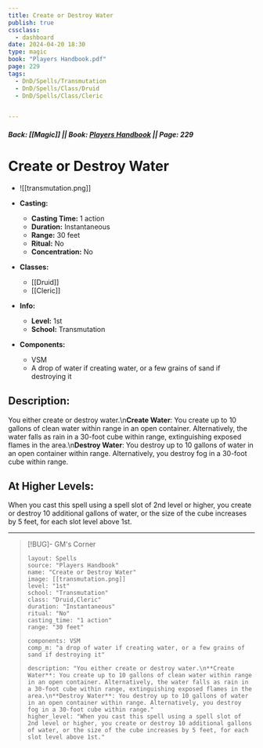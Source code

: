 ```yaml
---
title: Create or Destroy Water
publish: true
cssclass:
  - dashboard
date: 2024-04-20 18:30
type: magic
book: "Players Handbook.pdf"
page: 229
tags:
  - DnD/Spells/Transmutation
  - DnD/Spells/Class/Druid
  - DnD/Spells/Class/Cleric


---
```


##### Back: [[Magic]] || Book: [Players Handbook](https://drive.google.com/drive/folders/1O5bhpYizcIT5xxAoLOuzCRht_PVS7VSG?usp=sharing) || Page: 229

# Create or Destroy Water
- ![[transmutation.png]]
- **Casting:**
    - **Casting Time:** 1 action
    - **Duration:** Instantaneous
    - **Range:** 30 feet
    - **Ritual:** No
    - **Concentration:** No
- **Classes:**
    - [[Druid]]
    - [[Cleric]]

- **Info:**
    - **Level:** 1st
    - **School:** Transmutation
- **Components:**
    - VSM
    - A drop of water if creating water, or a few grains of sand if destroying it

## Description:
You either create or destroy water.\n**Create Water**: You create up to 10 gallons of clean water within range in an open container. Alternatively, the water falls as rain in a 30-foot cube within range, extinguishing exposed flames in the area.\n**Destroy Water**: You destroy up to 10 gallons of water in an open container within range. Alternatively, you destroy fog in a 30-foot cube within range.

## At Higher Levels:
When you cast this spell using a spell slot of 2nd level or higher, you create or destroy 10 additional gallons of water, or the size of the cube increases by 5 feet, for each slot level above 1st.

---

> [!BUG]- GM's Corner
>
> ```statblock
> layout: Spells
> source: "Players Handbook"
> name: "Create or Destroy Water"
> image: [[transmutation.png]]
> level: "1st"
> school: "Transmutation"
> class: "Druid,Cleric"
> duration: "Instantaneous"
> ritual: "No"
> casting_time: "1 action"
> range: "30 feet"
>
> components: VSM
> comp_m: "a drop of water if creating water, or a few grains of sand if destroying it"
>
> description: "You either create or destroy water.\n**Create Water**: You create up to 10 gallons of clean water within range in an open container. Alternatively, the water falls as rain in a 30-foot cube within range, extinguishing exposed flames in the area.\n**Destroy Water**: You destroy up to 10 gallons of water in an open container within range. Alternatively, you destroy fog in a 30-foot cube within range."
> higher_level: "When you cast this spell using a spell slot of 2nd level or higher, you create or destroy 10 additional gallons of water, or the size of the cube increases by 5 feet, for each slot level above 1st."
> ```
